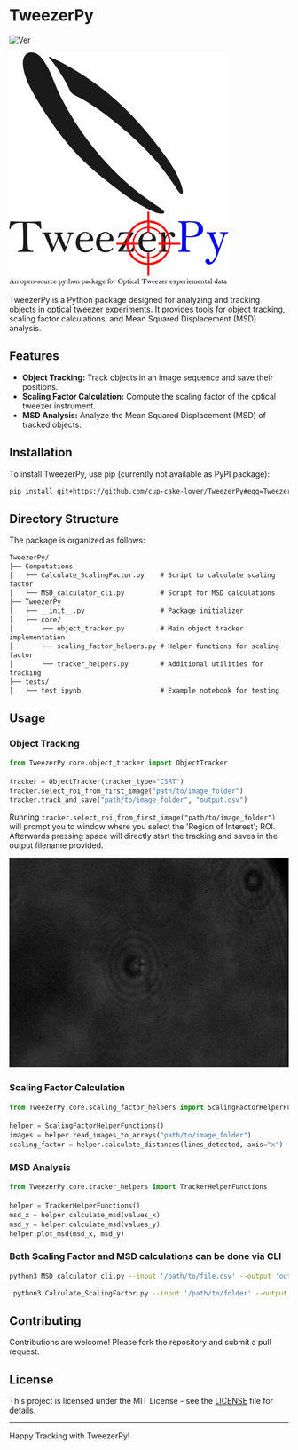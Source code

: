
# TweezerPy

![Ver](https://img.shields.io/badge/Version-0.0.1-blue)

![logo](logo.png)

TweezerPy is a Python package designed for analyzing and tracking objects in optical tweezer experiments. It provides tools for object tracking, scaling factor calculations, and Mean Squared Displacement (MSD) analysis.

## Features

- **Object Tracking:** Track objects in an image sequence and save their positions.
- **Scaling Factor Calculation:** Compute the scaling factor of the optical tweezer instrument.
- **MSD Analysis:** Analyze the Mean Squared Displacement (MSD) of tracked objects.

## Installation

To install TweezerPy, use pip (currently not available as PyPI package):

```bash
pip install git+https://github.com/cup-cake-lover/TweezerPy#egg=TweezerPy
```

## Directory Structure

The package is organized as follows:

```
TweezerPy/
├── Computations
│   ├── Calculate_ScalingFactor.py    # Script to calculate scaling factor
│   └── MSD_calculator_cli.py         # Script for MSD calculations
├── TweezerPy
│   ├── __init__.py                   # Package initializer
│   ├── core/
│       ├── object_tracker.py         # Main object tracker implementation
│       ├── scaling_factor_helpers.py # Helper functions for scaling factor
│       └── tracker_helpers.py        # Additional utilities for tracking
├── tests/
│   └── test.ipynb                    # Example notebook for testing
```

## Usage

### Object Tracking

```python
from TweezerPy.core.object_tracker import ObjectTracker

tracker = ObjectTracker(tracker_type="CSRT")
tracker.select_roi_from_first_image("path/to/image_folder")
tracker.track_and_save("path/to/image_folder", "output.csv")
```

Running `tracker.select_roi_from_first_image("path/to/image_folder")` will prompt you to window where you select the 'Region of Interest'; ROI. Afterwards pressing space will directly start the tracking and saves in the output filename provided.

![Sample image](/Example_images/test_image.png)

### Scaling Factor Calculation 

```python
from TweezerPy.core.scaling_factor_helpers import ScalingFactorHelperFunctions

helper = ScalingFactorHelperFunctions()
images = helper.read_images_to_arrays("path/to/image_folder")
scaling_factor = helper.calculate_distances(lines_detected, axis="x")
```


### MSD Analysis

```python
from TweezerPy.core.tracker_helpers import TrackerHelperFunctions

helper = TrackerHelperFunctions()
msd_x = helper.calculate_msd(values_x)
msd_y = helper.calculate_msd(values_y)
helper.plot_msd(msd_x, msd_y)
```

### Both Scaling Factor and MSD calculations can be done via CLI

```bash
python3 MSD_calculator_cli.py --input '/path/to/file.csv' --output 'output.csv' --plot 
```

```bash
 python3 Calculate_ScalingFactor.py --input '/path/to/folder' --output 'output.csv' --plot 'sample_1.tif' 'sample_2.tif'
```

## Contributing

Contributions are welcome! Please fork the repository and submit a pull request.

## License

This project is licensed under the MIT License - see the [LICENSE](LICENSE) file for details.

---

Happy Tracking with TweezerPy!
